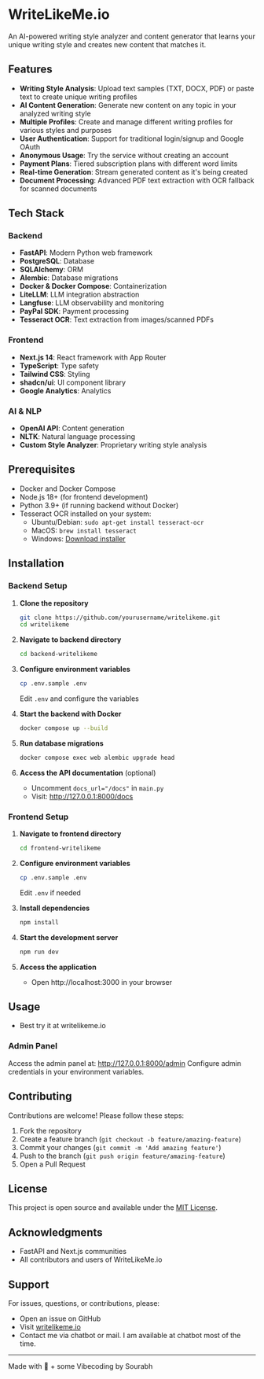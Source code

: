 # WriteLikeMe.io

An AI-powered writing style analyzer and content generator that learns your unique writing style and creates new content that matches it.

## Features

- **Writing Style Analysis**: Upload text samples (TXT, DOCX, PDF) or paste text to create unique writing profiles
- **AI Content Generation**: Generate new content on any topic in your analyzed writing style
- **Multiple Profiles**: Create and manage different writing profiles for various styles and purposes
- **User Authentication**: Support for traditional login/signup and Google OAuth
- **Anonymous Usage**: Try the service without creating an account
- **Payment Plans**: Tiered subscription plans with different word limits
- **Real-time Generation**: Stream generated content as it's being created
- **Document Processing**: Advanced PDF text extraction with OCR fallback for scanned documents

## Tech Stack

### Backend
- **FastAPI**: Modern Python web framework
- **PostgreSQL**: Database
- **SQLAlchemy**: ORM
- **Alembic**: Database migrations
- **Docker & Docker Compose**: Containerization
- **LiteLLM**: LLM integration abstraction
- **Langfuse**: LLM observability and monitoring
- **PayPal SDK**: Payment processing
- **Tesseract OCR**: Text extraction from images/scanned PDFs

### Frontend
- **Next.js 14**: React framework with App Router
- **TypeScript**: Type safety
- **Tailwind CSS**: Styling
- **shadcn/ui**: UI component library
- **Google Analytics**: Analytics

### AI & NLP
- **OpenAI API**: Content generation
- **NLTK**: Natural language processing
- **Custom Style Analyzer**: Proprietary writing style analysis

## Prerequisites

- Docker and Docker Compose
- Node.js 18+ (for frontend development)
- Python 3.9+ (if running backend without Docker)
- Tesseract OCR installed on your system:
  - Ubuntu/Debian: `sudo apt-get install tesseract-ocr`
  - MacOS: `brew install tesseract`
  - Windows: [Download installer](https://github.com/UB-Mannheim/tesseract/wiki)

## Installation

### Backend Setup

1. **Clone the repository**
   ```bash
   git clone https://github.com/yourusername/writelikeme.git
   cd writelikeme
   ```

2. **Navigate to backend directory**
   ```bash
   cd backend-writelikeme
   ```

3. **Configure environment variables**
   ```bash
   cp .env.sample .env
   ```
   
   Edit `.env` and configure the variables

4. **Start the backend with Docker**
   ```bash
   docker compose up --build
   ```

5. **Run database migrations**
   ```bash
   docker compose exec web alembic upgrade head
   ```

6. **Access the API documentation** (optional)
   - Uncomment `docs_url="/docs"` in `main.py`
   - Visit: http://127.0.0.1:8000/docs

### Frontend Setup

1. **Navigate to frontend directory**
   ```bash
   cd frontend-writelikeme
   ```

2. **Configure environment variables**
   ```bash
   cp .env.sample .env
   ```
   
   Edit `.env` if needed

3. **Install dependencies**
   ```bash
   npm install
   ```

4. **Start the development server**
   ```bash
   npm run dev
   ```

5. **Access the application**
   - Open http://localhost:3000 in your browser

## Usage
- Best try it at writelikeme.io



### Admin Panel

Access the admin panel at: http://127.0.0.1:8000/admin
Configure admin credentials in your environment variables.

## Contributing

Contributions are welcome! Please follow these steps:

1. Fork the repository
2. Create a feature branch (`git checkout -b feature/amazing-feature`)
3. Commit your changes (`git commit -m 'Add amazing feature'`)
4. Push to the branch (`git push origin feature/amazing-feature`)
5. Open a Pull Request

## License

This project is open source and available under the [MIT License](LICENSE).

## Acknowledgments

- FastAPI and Next.js communities
- All contributors and users of WriteLikeMe.io

## Support

For issues, questions, or contributions, please:
- Open an issue on GitHub
- Visit [writelikeme.io](https://writelikeme.io)
- Contact me via chatbot or mail. I am available at chatbot most of the time.


---

Made with 🧠 + some Vibecoding by Sourabh